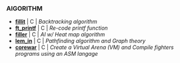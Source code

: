 ### AlGORITHM

 * **[fillit](https://github.com/tvarnier/42/tree/master/algorithm/fillit)** | C | *Backtracking algorithm*
 * **[ft_printf](https://github.com/tvarnier/42/tree/master/algorithm/ft_printf)** | C | *Re-code printf function*
 * **[filler](https://github.com/tvarnier/42/tree/master/algorithm/filler)** | C | *AI w/ Heat map algorithm*
 * **[lem_in](https://github.com/tvarnier/42/tree/master/algorithm/lem_in)** | C | *Pathfinding algorithm and Graph theory*
 * **[corewar](https://github.com/tvarnier/42/tree/master/algorithm/corewar)** | C | *Create a Virtual Arena (VM) and Compile fighters programs using an ASM langage*
